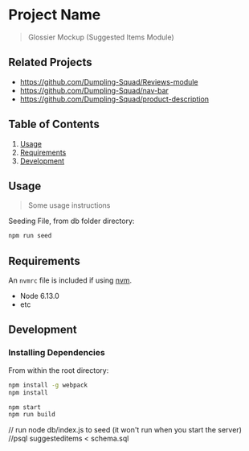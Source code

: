 # Project Name

> Glossier Mockup (Suggested Items Module)

## Related Projects

  - https://github.com/Dumpling-Squad/Reviews-module
  - https://github.com/Dumpling-Squad/nav-bar
  - https://github.com/Dumpling-Squad/product-description

## Table of Contents

1. [Usage](#Usage)
1. [Requirements](#requirements)
1. [Development](#development)

## Usage

> Some usage instructions

Seeding File, from db folder directory:
```sh
npm run seed
```

## Requirements

An `nvmrc` file is included if using [nvm](https://github.com/creationix/nvm).

- Node 6.13.0
- etc

## Development

### Installing Dependencies

From within the root directory:
```sh
npm install -g webpack
npm install

npm start
npm run build
```

// run node db/index.js to seed (it won't run when you start the server)
//psql suggesteditems < schema.sql